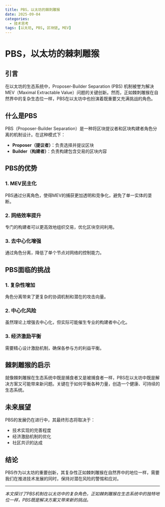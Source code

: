 ```yaml
---
title: PBS，以太坊的棘刺雕猴
date: 2025-09-04
categories:
  - 技术思考
tags: [以太坊, PBS, 区块链, MEV]
---
```


# PBS，以太坊的棘刺雕猴

## 引言

在以太坊的生态系统中，Proposer-Builder Separation (PBS) 机制被誉为解决MEV（Maximal Extractable Value）问题的关键创新。然而，正如棘刺雕猴在自然界中的复杂生态位一样，PBS在以太坊中也扮演着既重要又充满挑战的角色。

## 什么是PBS

PBS（Proposer-Builder Separation）是一种将区块提议者和区块构建者角色分离的机制设计。在这种模式下：

- **Proposer（提议者）**：负责选择并提议区块
- **Builder（构建者）**：负责构建包含交易的区块内容

## PBS的优势

### 1. MEV民主化
PBS通过分离角色，使得MEV的捕获更加透明和竞争化，避免了单一实体的垄断。

### 2. 网络效率提升
专门的构建者可以更高效地组织交易，优化区块空间利用。

### 3. 去中心化增强
通过角色分离，降低了单个节点对网络的控制能力。

## PBS面临的挑战

### 1. 复杂性增加
角色分离带来了更复杂的协调机制和潜在的攻击向量。

### 2. 中心化风险
虽然理论上增强去中心化，但实际可能催生专业的构建者中心化。

### 3. 经济激励平衡
需要精心设计激励机制，确保各参与方的利益平衡。

## 棘刺雕猴的启示

就像棘刺雕猴在生态系统中既是捕食者又是被捕食者一样，PBS在以太坊中既是解决方案又可能带来新问题。关键在于如何平衡各种力量，创造一个健康、可持续的生态系统。

## 未来展望

PBS的发展仍在进行中，其最终形态将取决于：
- 技术实现的完善程度
- 经济激励机制的优化
- 社区共识的达成

## 结论

PBS作为以太坊的重要创新，其复杂性正如棘刺雕猴在自然界中的地位一样，需要我们在推进技术发展的同时，保持对潜在风险的警惕和应对。

---

*本文探讨了PBS机制在以太坊中的复杂角色，正如棘刺雕猴在生态系统中的独特地位一样，PBS既是解决方案又带来新的挑战。*
